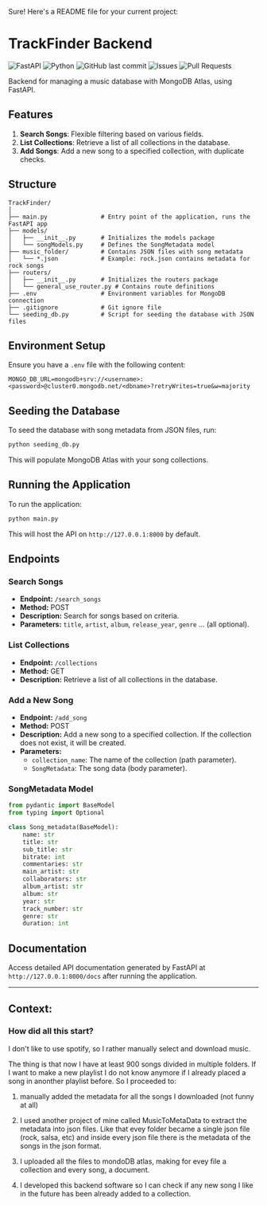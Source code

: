 Sure! Here's a README file for your current project:

# TrackFinder Backend
![FastAPI](https://img.shields.io/badge/FastAPI-005571?style=for-the-badge&logo=fastapi)
![Python](https://img.shields.io/badge/python-3.8%2B-blue.svg?style=for-the-badge&logo=python)
![GitHub last commit](https://img.shields.io/github/last-commit/Valentin387/TrackFinder_backend?style=for-the-badge)
![Issues](https://img.shields.io/github/issues/Valentin387/TrackFinder_backend?style=for-the-badge)
![Pull Requests](https://img.shields.io/github/issues-pr/Valentin387/TrackFinder_backend?style=for-the-badge)

Backend for managing a music database with MongoDB Atlas, using FastAPI.

## Features

1. **Search Songs**: Flexible filtering based on various fields.
2. **List Collections**: Retrieve a list of all collections in the database.
3. **Add Songs**: Add a new song to a specified collection, with duplicate checks.

## Structure

```
TrackFinder/
│
├── main.py               # Entry point of the application, runs the FastAPI app
├── models/
│   ├── __init__.py       # Initializes the models package
│   └── songModels.py     # Defines the SongMetadata model
├── music_folder/         # Contains JSON files with song metadata
│   └── *.json            # Example: rock.json contains metadata for rock songs
├── routers/
│   ├── __init__.py       # Initializes the routers package
│   └── general_use_router.py # Contains route definitions
├── .env                  # Environment variables for MongoDB connection
├── .gitignore            # Git ignore file
└── seeding_db.py         # Script for seeding the database with JSON files
```

## Environment Setup

Ensure you have a `.env` file with the following content:

```
MONGO_DB_URL=mongodb+srv://<username>:<password>@cluster0.mongodb.net/<dbname>?retryWrites=true&w=majority
```

## Seeding the Database

To seed the database with song metadata from JSON files, run:

```bash
python seeding_db.py
```

This will populate MongoDB Atlas with your song collections.

## Running the Application

To run the application:

```bash
python main.py
```

This will host the API on `http://127.0.0.1:8000` by default.

## Endpoints

### Search Songs

- **Endpoint:** `/search_songs`
- **Method:** POST
- **Description:** Search for songs based on criteria.
- **Parameters:** `title`, `artist`, `album`, `release_year`, `genre` ... (all optional).

### List Collections

- **Endpoint:** `/collections`
- **Method:** GET
- **Description:** Retrieve a list of all collections in the database.

### Add a New Song

- **Endpoint:** `/add_song`
- **Method:** POST
- **Description:** Add a new song to a specified collection. If the collection does not exist, it will be created.
- **Parameters:** 
  - `collection_name`: The name of the collection (path parameter).
  - `SongMetadata`: The song data (body parameter).

### SongMetadata Model

```python
from pydantic import BaseModel
from typing import Optional

class Song_metadata(BaseModel):
    name: str
    title: str
    sub_title: str
    bitrate: int
    commentaries: str
    main_artist: str
    collaborators: str
    album_artist: str
    album: str
    year: str
    track_number: str
    genre: str
    duration: int
```

## Documentation

Access detailed API documentation generated by FastAPI at `http://127.0.0.1:8000/docs` after running the application.

---

## Context:
### How did all this start?
I don't like to use spotify, so I rather manually select and download music. 

The thing is that now I have at least 900 songs divided in multiple folders. If I want to make a new playlist I do not know anymore if I already placed a song in anonther playlist before. So I proceeded to:

1. manually added the metadata for all the songs I downloaded (not funny at all)
2. I used another project of mine called MusicToMetaData to extract the metadata into json files.
Like that evey folder became a single json file (rock, salsa, etc) and inside every json file there is the metadata of the songs in the json format.

3. I uploaded all the files to mondoDB atlas, making for evey file a collection and every song, a document.

4. I developed this backend software so I can check if any new song I like in the future has been already added to a collection.
